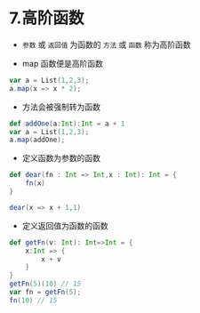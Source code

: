 
# 7.高阶函数

- ```参数``` 或 ```返回值``` 为函数的 ```方法``` 或 ```函数``` 称为高阶函数

- map 函数便是高阶函数 

```scala
var a = List(1,2,3);
a.map(x => x * 2);
```

- 方法会被强制转为函数

```scala
def addOne(a:Int):Int = a + 1
var a = List(1,2,3);
a.map(addOne);
```

- 定义函数为参数的函数

```scala
def dear(fn : Int => Int,x : Int): Int = {
    fn(x)
}

dear(x => x + 1,1)
```

- 定义返回值为函数的函数

```scala
def getFn(v: Int): Int=>Int = {
    x:Int => {
        x + v
    }
}
getFn(5)(10) // 15
var fn = getFn(5);
fn(10) // 15
```